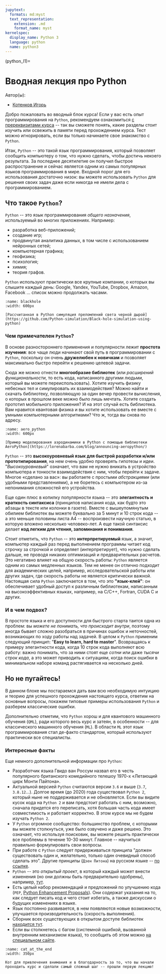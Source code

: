 ```yaml
---
jupytext:
  formats: md:myst
  text_representation:
    extension: .md
    format_name: myst
kernelspec:
  display_name: Python 3
  language: python
  name: python3
---
```


(python_l1)=

# Вводная лекция про Python

Автор(ы):

- [Котенков Игорь](https://github.com/stalkermustang)


Добро пожаловать во вводный блок курса!
Если у вас есть опыт программирования на `Python`, рекомендуем ознакомиться [с пререквизитами курса](prerequisite) -- так вы сможете понять, какие разделы стоит изучить или освежить в памяти перед прохождением курса. Тест можно игнорировать, если вы только начинаете свое знакомство с `Python`.

Итак, `Python` -- это такой язык программирования, который позволяет сообщить компьютеру о том, что нужно сделать, чтобы достичь некоего результата. За последнее десятилетие он получил быстрое распространение и сейчас является одним из самых популярных языков программирования в мире. Входной порог для его использования достаточно низок: вы можете использовать `Python` для решения своих задач даже если никогда не имели дела с программированием.

## Что такое `Python`?

`Python` -- это язык программирования _общего назначения_, используемый во многих приложениях. Например:
 - разработка веб-приложений;
 - создание игр;
 - продвинутая аналитика данных, в том числе с использованием нейронных сетей;
 - компьютерная графика;
 - геофизика;
 - психология;
 - химия;
 - теория графов.

`Python` используют практически все крупные компании, о которых вы слышите каждый день: Google, Yandex, YouTube, Dropbox, Amazon, Facebook ... список можно продолжать часами.

```{figure} /_static/python/ru/intro_l1/blackhole.png
:name: blackhole
:width: 600px

[Рассчитанная в Python симуляция преломлений света черной дырой](https://github.com/Python-simulation/Black-hole-simulation-using-python)
```

### Чем примечателен `Python`?

В основе разностороннего применения и популярности лежит **простота изучения**: все чаще люди начинают свой путь в программировании с `Python`, поскольку он очень **дружелюбен к новичкам** и позволяет максимально быстро перейти к решению целевой задачи.

Сюда же можно отнести **многообразие библиотек** (или _расширений функциональности_, то есть кода, написанного другими людьми, который вы можете переиспользовать). Хотите изучить физику небесных тел и симулировать их взаимодействия? Можно найти и скачать библиотеку, позволяющую за один вечер провести вычисления, о которых в прошлом веке можно было лишь мечтать. Хотите создать прототип мобильного приложения? И на этот случай есть библиотека. Вам нравится квантовая физика и вы хотите использовать ее вместе с умными компьютерными алгоритмами? Что ж, тогда вы снова по адресу.

```{figure} /_static/python/ru/intro_l1/aero_python.png
:name: aero_python
:width: 600px

[Пример моделирования аэродинамики в Python с помощью библиотеки AeroPython](https://lorenabarba.com/blog/announcing-aeropython/)
```

`Python` -- это **высокоуровневый язык для быстрой разработки и/или прототипирования**, на нем очень удобно проверять гипотезы и идеи. "_Высокоуровневый_" означает, что вам не нужно вникать в устройство компьютера и тонкости взаимодействия с ним, чтобы перейти к задаче. Многое «сделано за вас»: вы работаете с простыми _абстракциями_ (или удобными представлениями), а не боретесь с компьютером из-за непонимания сложностей его устройства.

Еще один плюс в копилку популярности языка -- это **элегантность и краткость синтаксиса** (принципов написания кода, как будто это абзацы в тексте или колонки в газете). Вместе с вышеупомянутым обилием библиотек вы можете буквально за 5 минут и 10 строк кода -- а это меньше половины листа А4 -- воспроизвести научную статью, в которую вложено несколько человеко-лет. А еще такой синтаксис делает **код легким для чтения, запоминания и понимания**.

Стоит отметить, что `Python` -- это **интерпретируемый** язык, а значит, компьютер каждый раз перед выполнением программы читает код строчку за строчкой и определяет (интерпретирует), что нужно сделать дальше, не проводя никаких оптимизаций и предварительных расчетов. Это негативно влияет на общую скорость работы: `Python` является одним из самых медленных языков. Тем не менее он отлично подходит для академических целей, например, исследовательской работы или других задач, где скорость работы не является критически важной. Настоящая сила `Python` заключается в том, что это **"язык-клей"**: он обеспечивает удобный доступ к различным библиотекам, написанным на высокоэффективных языках, например, на C/C++, Fortran, CUDA C и других.

### И в чем подвох?

В простоте языка и его доступности для быстрого старта таится одна из проблем: вы _можете не понимать, что происходит внутри_, поэтому иногда бывает сложно разобраться в причинах ошибок и неточностей, возникающих по ходу работы над задачей. В целом к `Python` применим следующий принцип: "**Easy to learn, hard to master**". Возвращаясь к примеру элегантности кода, когда 10 строк кода выполняют всю работу: важно понимать, что за ними стоят еще _сотни_ или даже _тысячи строк кода_, а это может приводить к ситуациям, когда поиск ошибки в минимальном наборе команд растягивается на несколько дней.

## Но не пугайтесь!

В данном блоке мы постараемся дать вам всю необходимую интуицию и теорию для успешного прохождения настоящего курса, ответим на основные вопросы, покажем типовые примеры использования `Python` и разберем классические ошибки.

Дополнительно отметим, что `Python` хорош и для квантового машинного обучения (`QML`), ради которого весь курс и затеян, в особенности -- для классического машинного обучения (`ML`). В области `ML` этот язык программирования стал де-факто стандартом, который используют практически все специалисты.

### Интересные факты

Еще немного дополнительной информации про `Python`:

 - Разработчик языка Гвидо ван Россум назвал его в честь популярного британского комедийного телешоу 1970-х «Летающий цирк Монти Пайтона».
 - Актуальной версией `Python` считаются версии `3.6` и выше (`3.7`, `3.8.12`...). Долгое время (до 2020) года существовал `Python 2`, который ныне не поддерживается и не обновляется. Если вы видите кусок кода на `Python 2` и вам предстоит работать с ним, возможно, сначала придется его переписать, хотя большая часть кода имеет совместимость и работает корректно. В этом курсе мы не будем изучать `Python 2`.
 - У `Python` огромное сообщество: большинство проблем, с которыми вы можете столкнуться, уже было озвучено и даже решено. Это означает, что используя поисковик, вы можете решить практически все проблемы в течение 10-30 минут. Главное -- научиться правильно формулировать свои вопросы.
 - При работе с `Python` следует придерживаться принципа "должен существовать один и, желательно, только один очевидный способ сделать это". Другие принципы (`Дзен Питона`) на русском языке -- [по ссылке](https://tyapk.ru/blog/post/the-zen-of-python).
 - `Python` -- это _открытый проект_, в который каждый может внести изменения (но они должны быть предварительно одобрены), например, [тут](https://mail.python.org/archives/list/python-ideas@python.org/).
 - Есть целый набор рекомендаций и предложений по улучшению кода (`PEP`, [Python Enhancement Proposals](https://www.python.org/dev/peps/)). Они содержат указания на то, как следует писать код и чего стоит избегать, а также дискуссии о будущих изменениях в языке.
- Язык постоянно развивается, в нем появляются новые возможности, улучшается производительность (скорость выполнения).
- Сборник всех существующих в открытом доступе библиотек [находится тут](https://pypi.org/).
- Если вы столкнетесь с багом (системной ошибкой, вызванной внутренним механизмом языка), то сообщить об этом можно [на специальном сайте](https://bugs.python.org/).

```{figure} /_static/python/ru/intro_l1/cat_at_the_end.png
:name: cat_at_the_end
:width: 350px

Кот для привлечения внимания и в благодарность за то, что вы начали проходить курс и сделали самый сложный шаг -- прошли первую лекцию!
```
